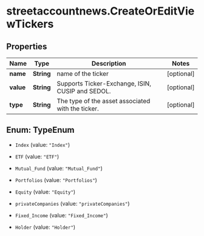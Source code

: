 # streetaccountnews.CreateOrEditViewTickers

## Properties

Name | Type | Description | Notes
------------ | ------------- | ------------- | -------------
**name** | **String** | name of the ticker | [optional] 
**value** | **String** | Supports Ticker-Exchange, ISIN, CUSIP and SEDOL. | [optional] 
**type** | **String** | The type of the asset associated with the ticker. | [optional] 



## Enum: TypeEnum


* `Index` (value: `"Index"`)

* `ETF` (value: `"ETF"`)

* `Mutual_Fund` (value: `"Mutual_Fund"`)

* `Portfolios` (value: `"Portfolios"`)

* `Equity` (value: `"Equity"`)

* `privateCompanies` (value: `"privateCompanies"`)

* `Fixed_Income` (value: `"Fixed_Income"`)

* `Holder` (value: `"Holder"`)




